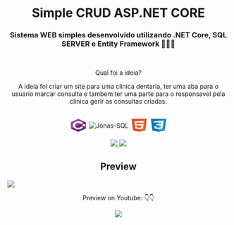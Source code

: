<h1 align="center">Simple CRUD ASP.NET CORE </h1>

<h3 align="center">Sistema WEB simples desenvolvido utilizando .NET Core, SQL SERVER e Entity Framework  👨🏻‍💻 </h3>
<br>
<p align="center">Qual foi a ideia?</p>
<p align="center">A ideia foi criar um site para uma clinica dentaria, ter uma aba para o usuario marcar consulta e tambem ter uma parte para o responsavel pela clinica gerir as consultas criadas.</p>
<div style="display: inline_block" align = "center"><br>
<img align="center" alt="Jonas-C#" height="30" width="40" src="https://raw.githubusercontent.com/devicons/devicon/master/icons/csharp/csharp-original.svg">
<img align ="center" alt = "Jonas-SQL" height "20" width "30"  src="https://img.icons8.com/color/38/000000/microsoft-sql-server.png">
<img align="center" alt="Jonas-HTML" height="30" width="40" src="https://raw.githubusercontent.com/devicons/devicon/master/icons/html5/html5-original.svg">
<img align="center" alt="Jonas-CSS" height="30" width="40" src="https://raw.githubusercontent.com/devicons/devicon/master/icons/css3/css3-original.svg">
</div>

<div style="display: inline_block" align = "center"><br>
<a href="https://docs.microsoft.com/pt-br/dotnet/csharp/>" target="_blank"> <img src="https://img.shields.io/static/v1?label=Linguagem&message=.NET Core 2.1.1&color=purple"  </a>
<a href="https://docs.microsoft.com/pt-br/ef/" target="_blank"> <img src="https://img.shields.io/static/v1?label=Framework&message=Entity Framework 2.1.1&color=blue"></a>
</div>


<h2 align="center">Preview</h2>


<img  align ="center" src="https://user-images.githubusercontent.com/67005476/149814525-4142ce5b-1f19-4701-9164-6d01b7a4c170.PNG">

<div style="display: inline_block" align = "center">
 <p align="center">Preview on Youtube: 👇👇</p>
<a href="https://www.youtube.com/watch?v=mt22koC7_C8" target="_blank"><img src="https://img.shields.io/badge/YouTube-FF0000?style=for-the-badge&logo=youtube&logoColor=white" target="_blank"></a>
</div>
